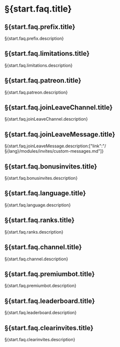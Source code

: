 # §{start.faq.title}

## §{start.faq.prefix.title}

§{start.faq.prefix.description}

## §{start.faq.limitations.title}

§{start.faq.limitations.description}

## §{start.faq.patreon.title}

§{start.faq.patreon.description}

## §{start.faq.joinLeaveChannel.title}

§{start.faq.joinLeaveChannel.description}

## §{start.faq.joinLeaveMessage.title}

§{start.faq.joinLeaveMessage.description:["link":"/§{lang}/modules/invites/custom-messages.md"]}

## §{start.faq.bonusinvites.title}

§{start.faq.bonusinvites.description}

## §{start.faq.language.title}

§{start.faq.language.description}

## §{start.faq.ranks.title}

§{start.faq.ranks.description}

## §{start.faq.channel.title}

§{start.faq.channel.description}

## §{start.faq.premiumbot.title}

§{start.faq.premiumbot.description}

## §{start.faq.leaderboard.title}

§{start.faq.leaderboard.description}

## §{start.faq.clearinvites.title}

§{start.faq.clearinvites.description}
